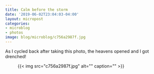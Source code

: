 ```yaml
---
title: Calm before the storm
date: '2019-06-02T23:04:03-04:00'
layout: micropost
categories:
- microblog
- photos
image: blog/microblog/c756a2987f.jpg
---
```


As I cycled back after taking this photo, the heavens opened and I got drenched!

<figure class="photo">
  {{< img src="c756a2987f.jpg" alt="" caption="" >}}

</figure>




